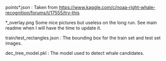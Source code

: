 
points*.json : Taken from https://www.kaggle.com/c/noaa-right-whale-recognition/forums/t/17555/try-this

*_overlay.png Some nice pictures but useless on the long run. See main readme when I will have the time to update it.

train/test_rectangles.json : The bounding box for the train set and test set images.

dec_tree_model.pkl : The model used to detect whale candidates.